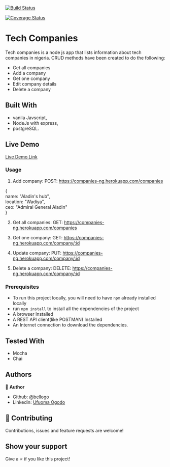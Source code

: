[![Build Status](https://travis-ci.org/bellogo/tech-companies.svg?branch=develop)](https://travis-ci.org/bellogo/tech-companies)

[![Coverage Status](https://coveralls.io/repos/github/bellogo/tech-companies/badge.svg?branch=develop)](https://coveralls.io/github/bellogo/tech-companies?branch=develop)

# Tech Companies

Tech companies is a node js app that lists information about tech companies in nigeria. CRUD methods have been created to do the following:

- Get all companies
- Add a company 
- Get one company
- Edit company details
- Delete a company


## Built With

- vanila Javscript,
- NodeJs with express,
- postgreSQL.

## Live Demo

[Live Demo Link](https://companies-ng.herokuapp.com/)

### Usage
1. Add company: POST: https://companies-ng.herokuapp.com/companies

{\
    name: "Aladin's hub",\
    location: "Wadiya",\
    ceo: "Admiral General Aladin"\
}

2. Get all companies: GET: https://companies-ng.herokuapp.com/companies

3. Get one company: GET: https://companies-ng.herokuapp.com/company/:id

4. Update company: PUT:  https://companies-ng.herokuapp.com/company/:id

5. Delete a company: DELETE:  https://companies-ng.herokuapp.com/company/:id

### Prerequisites

- To run this project locally, you will need to have `npm` already installed locally
- run `npm install` to install all the dependencies of the project
- A browser Installed
- A REST API client(like POSTMAN) Installed
- An Internet connection to download the dependencies.

## Tested With

- Mocha
- Chai

## Authors

👤 **Author**

- Github: [@bellogo](https://github.com/bellogo)
- Linkedin: [Ufuoma Ogodo](https://ng.linkedin.com/in/ufuoma-ogodo)

## 🤝 Contributing

Contributions, issues and feature requests are welcome!


## Show your support

Give a ⭐️ if you like this project!